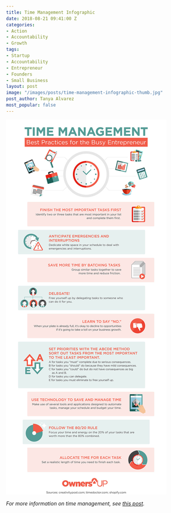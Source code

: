 ```yaml
---
title: Time Management Infographic
date: 2018-08-21 09:41:00 Z
categories:
- Action
- Accountability
- Growth
tags:
- Startup
- Accountability
- Entrepreneur
- Founders
- Small Business
layout: post
image: "/images/posts/time-management-infographic-thumb.jpg"
post_author: Tanya Alvarez
most_popular: false
---
```


<img src="/images/posts/time-management-infographic.jpg">

_For more information on time management, see [this post](https://ownersup.com/accountability/growth/efficiency/2018/08/14/time-management-best-practices-for-the-busy-entrepreneur.html)._
